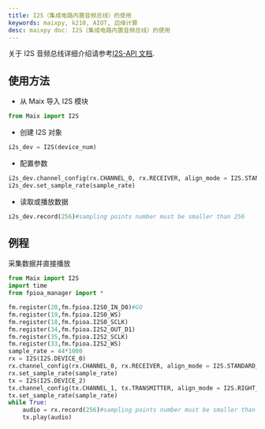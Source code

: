 ```yaml
---
title: I2S（集成电路内置音频总线）的使用
keywords: maixpy, k210, AIOT, 边缘计算
desc: maixpy doc: I2S（集成电路内置音频总线）的使用
---
```



关于 I2S 音频总线详细介绍请参考[I2S-API 文档](./../../api_reference/Maix/i2s.md).

## 使用方法

* 从 Maix 导入 I2S 模块

```python
from Maix import I2S
```

* 创建 I2S 对象

```python
i2s_dev = I2S(device_num)
```

* 配置参数

```python
i2s_dev.channel_config(rx.CHANNEL_0, rx.RECEIVER, align_mode = I2S.STANDARD_MODE)
i2s_dev.set_sample_rate(sample_rate)
```

* 读取或播放数据

```python
i2s_dev.record(256)#sampling points number must be smaller than 256
```

## 例程

采集数据并直接播放

```python
from Maix import I2S
import time
from fpioa_manager import *

fm.register(20,fm.fpioa.I2S0_IN_D0)#GO
fm.register(19,fm.fpioa.I2S0_WS)
fm.register(18,fm.fpioa.I2S0_SCLK)
fm.register(34,fm.fpioa.I2S2_OUT_D1)
fm.register(35,fm.fpioa.I2S2_SCLK)
fm.register(33,fm.fpioa.I2S2_WS)
sample_rate = 44*1000
rx = I2S(I2S.DEVICE_0)
rx.channel_config(rx.CHANNEL_0, rx.RECEIVER, align_mode = I2S.STANDARD_MODE)
rx.set_sample_rate(sample_rate)
tx = I2S(I2S.DEVICE_2)
tx.channel_config(tx.CHANNEL_1, tx.TRANSMITTER, align_mode = I2S.RIGHT_JUSTIFYING_MODE)
tx.set_sample_rate(sample_rate)
while True:
    audio = rx.record(256)#sampling points number must be smaller than 256
    tx.play(audio)
```
